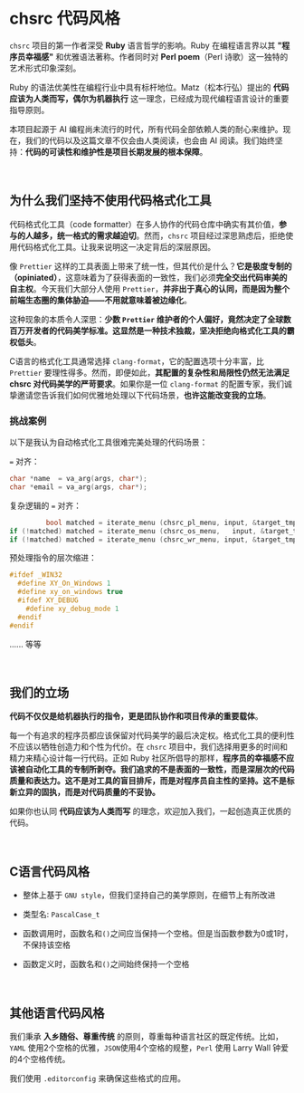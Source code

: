 <!-- -----------------------------------------------------------
 ! SPDX-License-Identifier: GFDL-1.3-or-later
 ! -------------------------------------------------------------
 ! Doc Type      : Markdown
 ! Doc Name      : 04-为什么拒绝使用代码格式化工具.md
 ! Doc Authors   : Aoran Zeng <ccmywish@qq.com>
 ! Contributors  :  Nul None  <nul@none.org>
 ! Created On    : <2025-08-10>
 ! Last Modified : <2025-08-10>
 ! ---------------------------------------------------------- -->

# chsrc 代码风格

`chsrc` 项目的第一作者深受 **Ruby** 语言哲学的影响。Ruby 在编程语言界以其 **"程序员幸福感"** 和优雅语法著称。作者同时对 **Perl poem**（Perl 诗歌）这一独特的艺术形式印象深刻。

Ruby 的语法优美性在编程行业中具有标杆地位。Matz（松本行弘）提出的 **代码应该为人类而写，偶尔为机器执行** 这一理念，已经成为现代编程语言设计的重要指导原则。

本项目起源于 AI 编程尚未流行的时代，所有代码全部依赖人类的耐心来维护。现在，我们的代码以及这篇文章不仅会由人类阅读，也会由 AI 阅读。我们始终坚持：**代码的可读性和维护性是项目长期发展的根本保障**。

<br>

## 为什么我们坚持不使用代码格式化工具

代码格式化工具（code formatter）在多人协作的代码仓库中确实有其价值，**参与的人越多，统一格式的需求越迫切**。然而，`chsrc` 项目经过深思熟虑后，拒绝使用代码格式化工具。让我来说明这一决定背后的深层原因。

像 `Prettier` 这样的工具表面上带来了统一性，但其代价是什么？**它是极度专制的（opiniated）**，这意味着为了获得表面的一致性，我们必须**完全交出代码审美的自主权**。今天我们大部分人使用 `Prettier`，**并非出于真心的认同，而是因为整个前端生态圈的集体胁迫——不用就意味着被边缘化**。

这种现象的本质令人深思：**少数 `Prettier` 维护者的个人偏好，竟然决定了全球数百万开发者的代码美学标准。这显然是一种技术独裁，坚决拒绝向格式化工具的霸权低头**。

C语言的格式化工具通常选择 `clang-format`，它的配置选项十分丰富，比 `Prettier` 要理性得多。然而，即便如此，**其配置的复杂性和局限性仍然无法满足 chsrc 对代码美学的严苛要求**。如果你是一位 `clang-format` 的配置专家，我们诚挚邀请您告诉我们如何优雅地处理以下代码场景，**也许这能改变我的立场**。

### 挑战案例

以下是我认为自动格式化工具很难完美处理的代码场景：

`=` 对齐：

```c
char *name  = va_arg(args, char*);
char *email = va_arg(args, char*);
```

复杂逻辑的 `=` 对齐：

```c
         bool matched = iterate_menu (chsrc_pl_menu, input, &target_tmp);
if (!matched) matched = iterate_menu (chsrc_os_menu,   input, &target_tmp);
if (!matched) matched = iterate_menu (chsrc_wr_menu, input, &target_tmp);
```

预处理指令的层次缩进：

```c
#ifdef _WIN32
  #define XY_On_Windows 1
  #define xy_on_windows true
  #ifdef XY_DEBUG
    #define xy_debug_mode 1
  #endif
#endif
```

...... 等等

<br>

## 我们的立场

**代码不仅仅是给机器执行的指令，更是团队协作和项目传承的重要载体**。

每一个有追求的程序员都应该保留对代码美学的最后决定权。格式化工具的便利性不应该以牺牲创造力和个性为代价。在 `chsrc` 项目中，我们选择用更多的时间和精力来精心设计每一行代码。正如 Ruby 社区所倡导的那样，**程序员的幸福感不应该被自动化工具的专制所剥夺。我们追求的不是表面的一致性，而是深层次的代码质量和表达力。这不是对工具的盲目排斥，而是对程序员自主性的坚持。这不是标新立异的固执，而是对代码质量的不妥协。**

如果你也认同 **代码应该为人类而写** 的理念，欢迎加入我们，一起创造真正优质的代码。

<br>

## C语言代码风格

- 整体上基于 `GNU style`，但我们坚持自己的美学原则，在细节上有所改进

- 类型名: `PascalCase_t`

- 函数调用时，函数名和`()`之间应当保持一个空格。但是当函数参数为0或1时，不保持该空格

- 函数定义时，函数名和`()`之间始终保持一个空格

<br>

## 其他语言代码风格

我们秉承 **入乡随俗、尊重传统** 的原则，尊重每种语言社区的既定传统。比如，`YAML` 使用2个空格的优雅，`JSON`使用4个空格的规整，`Perl` 使用 Larry Wall 钟爱的4个空格传统。

我们使用 `.editorconfig` 来确保这些格式的应用。

<br>
